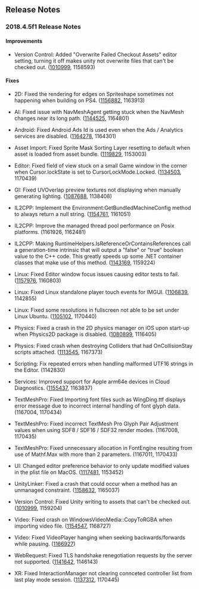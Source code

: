 ## Release Notes

### 2018.4.5f1 Release Notes

#### Improvements

-   Version Control: Added \"Overwrite Failed Checkout Assets\" editor setting, turning it off makes unity not overwrite files that can\'t be checked out. ([1010999](https://issuetracker.unity3d.com/issues/perforce-unity-writes-to-exclusive-checkout-scriptable-objects), 1158593)

#### Fixes

-   2D: Fixed the rendering for edges on Spriteshape sometimes not happening when building on PS4. ([1156882](https://issuetracker.unity3d.com/issues/ps4-2d-spriteshape-the-rendering-for-edges-on-spriteshape-does-not-happen-sometimes-when-building-on-ps4), 1163913)

-   AI: Fixed issue with NavMeshAgent getting stuck when the NavMesh changes near its long path. ([1144525](https://issuetracker.unity3d.com/issues/navmeshagent-gets-stuck-at-holes-in-navmesh), 1164801)

-   Android: Fixed Android Ads Id is used even when the Ads / Analytics services are disabled. ([1164278](https://issuetracker.unity3d.com/issues/android-adsid-is-used-even-when-the-ads-slash-analytics-services-are-disabled), 1164301)

-   Asset Import: Fixed Sprite Mask Sorting Layer resetting to default when asset is loaded from asset bundle. ([1119829](https://issuetracker.unity3d.com/issues/asset-bundles-sprite-mask-sorting-layer-resets-to-default-when-asset-is-loaded-from-asset-bundle), 1153003)

-   Editor: Fixed field of view stuck on a small Game window in the corner when Cursor.lockState is set to CursorLockMode.Locked. ([1134503](https://issuetracker.unity3d.com/issues/field-of-view-is-stuck-on-a-small-game-window-in-the-corner-when-cursor-dot-lockstate-is-set-to-cursorlockmode-dot-locked), 1170439)

-   GI: Fixed UVOverlap preview textures not displaying when manually generating lighting. ([1087688](https://issuetracker.unity3d.com/issues/ui-baked-uv-overlap-mode-isnt-loaded-after-selecting-it-in-the-lightmap-preview-window), 1138408)

-   IL2CPP: Implement the Environment:GetBundledMachineConfig method to always return a null string. ([1154761](https://issuetracker.unity3d.com/issues/player-crashes-on-mono-runtime-resource-set-callback-when-built-on-il2cpp-for-networking), 1161051)

-   IL2CPP: Improve the managed thread pool performance on Posix platforms. (1161926, 1162481)

-   IL2CPP: Making RuntimeHelpers.IsReferenceOrContainsReferences call a generation-time intrinsic that will output a \"false\" or \"true\" boolean value to the C++ code. This greatly speeds up some .NET container classes that make use of this method. ([1143169](https://issuetracker.unity3d.com/issues/ios-standard-collections-make-an-unnecessary-call-to-a-slow-isreferenceorcontainsreferences), 1159224)

-   Linux: Fixed Editor window focus issues causing editor tests to fail. ([1157976](https://issuetracker.unity3d.com/issues/linux-game-object-start-and-update-methods-are-not-called-for-game-objects-created-from-editor-mode-tests), 1160803)

-   Linux: Fixed Linux standalone player touch events for IMGUI. ([1106839](https://issuetracker.unity3d.com/issues/linux-standalone-player-not-receiving-touch-events), 1142855)

-   Linux: Fixed some resolutions in fullscreen not able to be set under Linux Ubuntu. ([1105102](https://issuetracker.unity3d.com/issues/some-resolutions-in-fullscreen-cant-be-set-under-linux-ubuntu), 1170440)

-   Physics: Fixed a crash in the 2D physics manager on iOS upon start-up when Physics2D package is disabled. ([1080899](https://issuetracker.unity3d.com/issues/ios-crash-in-initialize-at-physicsmanager2d-before-the-splash-screen), 1116405)

-   Physics: Fixed crash when destroying Colliders that had OnCollisionStay scripts attached. ([1113545](https://issuetracker.unity3d.com/issues/crash-on-simulationcallbackreceiver-oncontact-when-objects-are-destructing), 1167373)

-   Scripting: Fix repeated errors when handling malformed UTF16 strings in the Editor. (1142830)

-   Services: Improved support for Apple arm64e devices in Cloud Diagnostics. ([1155437](https://issuetracker.unity3d.com/issues/usymtool-does-not-support-arm64e), 1163837)

-   TextMeshPro: Fixed Importing font files such as WingDing.ttf displays error message due to incorrect internal handling of font glyph data. (1167004, 1170434)

-   TextMeshPro: Fixed incorrect TextMesh Pro Glyph Pair Adjustment values when using SDF8 / SDF16 / SDF32 render modes. (1167008, 1170435)

-   TextMeshPro: Fixed unnecessary allocation in FontEngine resulting from use of Mathf.Max with more than 2 parameters. (1167011, 1170433)

-   UI: Changed editor preference behavior to only update modified values in the plist file on MacOS. ([1117481](https://issuetracker.unity3d.com/issues/osx-some-editorprefs-properties-are-deleted-when-running-and-closing-multiple-instances-of-unity-at-the-same-time), 1153452)

-   UnityLinker: Fixed a crash that could occur when a method has an unmanaged constraint. ([1158632](https://issuetracker.unity3d.com/issues/build-errors-when-trying-to-build-a-project-with-high-managed-stripping-level-and-a-script-containing-unmanaged-constraint), 1165037)

-   Version Control: Fixed Unity writing to assets that can\'t be checked out. ([1010999](https://issuetracker.unity3d.com/issues/perforce-unity-writes-to-exclusive-checkout-scriptable-objects), 1159204)

-   Video: Fixed crash on WindowsVideoMedia::CopyToRGBA when importing video file. ([1154547](https://issuetracker.unity3d.com/issues/windows-7-crash-on-windowsvideomedia-copytorgba-when-importing-video-file), 1168727)

-   Video: Fixed VideoPlayer hanging when seeking backwards/forwards while pausing. ([1166927](https://issuetracker.unity3d.com/issues/android-videoplayer-hangs-the-video-when-seeking-backwards-slash-forwards-while-pausing))

-   WebRequest: Fixed TLS handshake renegotiation requests by the server not supported. ([1141642](https://issuetracker.unity3d.com/issues/rest-request-to-ssl-server-failed-to-receive-data), 1146143)

-   XR: Fixed InteractionManager not clearing connceted controller list from last play mode session. ([1137312](https://issuetracker.unity3d.com/issues/interactionmanager-doesnt-clear-connceted-controller-list-from-last-play-mode-session), 1170445)
